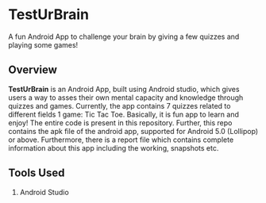 # TestUrBrain
A fun Android App to challenge your brain by giving a few quizzes and playing some games! 

## Overview
**TestUrBrain** is an Android App, built using Android studio, which gives users a way to asses their own mental capacity and knowledge through quizzes and games. Currently, the app contains 7 quizzes related to different fields 1 game: Tic Tac Toe. Basically, it is fun app to learn and enjoy!
The entire code is present in this repository. Further, this repo contains the apk file of the android app, supported for Android 5.0 (Lollipop) or above. Furthermore, there is a report file which contains complete information about this app including the working, snapshots etc.

## Tools Used
1. Android Studio
